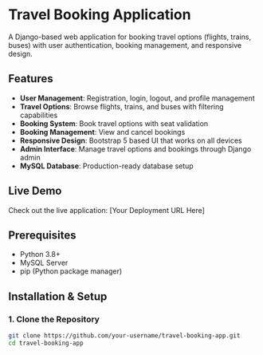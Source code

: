 # Travel Booking Application

A Django-based web application for booking travel options (flights, trains, buses) with user authentication, booking management, and responsive design.

## Features

- **User Management**: Registration, login, logout, and profile management
- **Travel Options**: Browse flights, trains, and buses with filtering capabilities
- **Booking System**: Book travel options with seat validation
- **Booking Management**: View and cancel bookings
- **Responsive Design**: Bootstrap 5 based UI that works on all devices
- **Admin Interface**: Manage travel options and bookings through Django admin
- **MySQL Database**: Production-ready database setup

## Live Demo

Check out the live application: [Your Deployment URL Here]

## Prerequisites

- Python 3.8+
- MySQL Server
- pip (Python package manager)

## Installation & Setup

### 1. Clone the Repository

```bash
git clone https://github.com/your-username/travel-booking-app.git
cd travel-booking-app

